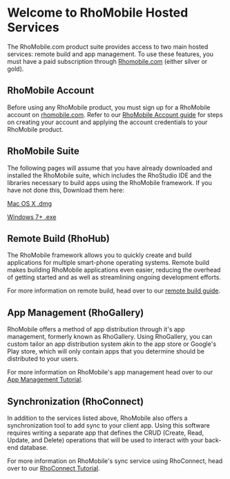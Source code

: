 # Welcome to RhoMobile Hosted Services
The RhoMobile.com product suite provides access to two main hosted services: remote build and app management. To use these features, you must have a paid subscription through [Rhomobile.com](http://rhomobile.com/rhopricing.html) (either silver or gold).

## RhoMobile Account
Before using any RhoMobile product, you must sign up for a RhoMobile account on [rhomobile.com](http://www.rhomobile.com). Refer to our [RhoMobile Account guide](rhomobile-account) for steps on creating your account and applying the account credentials to your RhoMobile product.

## RhoMobile Suite
The following pages will assume that you have already downloaded and installed the RhoMobile suite, which includes the RhoStudio IDE and the libraries necessary to build apps using the RhoMobile framework. If you have not done this, Download them here:

[Mac OS X .dmg](http://rhomobile-suite.s3.amazonaws.com/5.0/5.0.2/RMS_5.0.2.dmg)

[Windows 7+ .exe](http://rhomobile-suite.s3.amazonaws.com/5.0/5.0.2/RMS_5.0.2.exe)

## Remote Build (RhoHub)
The RhoMobile framework allows you to quickly create and build applications for multiple smart-phone operating systems. Remote build makes building RhoMobile applications even easier, reducing the overhead of getting started and as well as streamlining ongoing development efforts.

For more information on remote build, head over to our [remote build guide](remote-build-guide).

## App Management (RhoGallery)
RhoMobile offers a method of app distribution through it's app management, formerly known as RhoGallery. Using RhoGallery, you can custom tailor an app distribution system akin to the app store or Google's Play store, which will only contain apps that you determine should be distributed to your users.

For more information on RhoMobile's app management head over to our [App Management Tutorial](../tutorial/rhohub-rhogallery).

## Synchronization (RhoConnect)
In addition to the services listed above, RhoMobile also offers a synchronization tool to add sync to your client app. Using this software requires writing a separate app that defines the CRUD (Create, Read, Update, and Delete) operations that will be used to interact with your back-end database.

For more information on RhoMobile's sync service using RhoConnect, head over to our [RhoConnect Tutorial](../tutorial/rhoconnect).